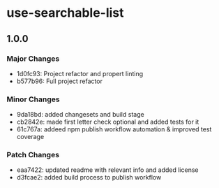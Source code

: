 # use-searchable-list

## 1.0.0

### Major Changes

- 1d0fc93: Project refactor and propert linting
- b577b96: Full project refactor

### Minor Changes

- 9da18bd: added changesets and build stage
- cb2842e: made first letter check optional and added tests for it
- 61c767a: addeed npm publish workflow automation & improved test coverage

### Patch Changes

- eaa7422: updated readme with relevant info and added license
- d3fcae2: added build process to publish workflow
